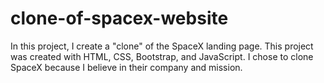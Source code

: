 # clone-of-spacex-website
In this project, I create a "clone" of the SpaceX landing page. This project was created with HTML, CSS, Bootstrap, and JavaScript. I chose to clone SpaceX because I believe in their company and mission.
